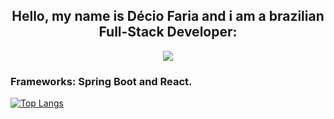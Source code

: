 
<h2 align="center">Hello, my name is Décio Faria and i am a brazilian Full-Stack Developer:</h2>
 <p align="center">
  <a >
    <img src="https://skillicons.dev/icons?i=git,nodejs,js,css,html,python,java,spring,react" />
    <h3>Frameworks: Spring Boot and React.</h3>
  </a>
</p>

[![Top Langs](https://github-readme-stats.vercel.app/api/top-langs/?username=Dec1o&layout=compact)](https://github.com/anuraghazra/github-readme-stats)

